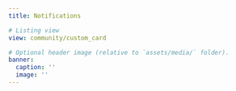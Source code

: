 ```yaml
---
title: Notifications

# Listing view
view: community/custom_card

# Optional header image (relative to `assets/media/` folder).
banner:
  caption: ''
  image: ''
---
```

